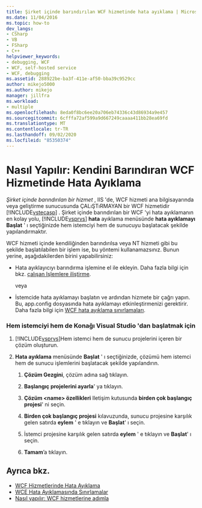 ```yaml
---
title: Şirket içinde barındırılan WCF hizmetinde hata ayıklama | Microsoft Docs
ms.date: 11/04/2016
ms.topic: how-to
dev_langs:
- CSharp
- VB
- FSharp
- C++
helpviewer_keywords:
- debugging, WCF
- WCF, self-hosted service
- WCF, debugging
ms.assetid: 288922be-ba3f-411e-af50-bba39c9529cc
author: mikejo5000
ms.author: mikejo
manager: jillfra
ms.workload:
- multiple
ms.openlocfilehash: 8eda0f8bc6ee20a706eb74336c43d86934a9e457
ms.sourcegitcommit: 6cfffa72af599a9d667249caaaa411bb28ea69fd
ms.translationtype: MT
ms.contentlocale: tr-TR
ms.lasthandoff: 09/02/2020
ms.locfileid: "85350374"
---
```

# <a name="how-to-debug-a-self-hosted-wcf-service"></a>Nasıl Yapılır: Kendini Barındıran WCF Hizmetinde Hata Ayıklama
*Şirket içinde barındırılan bir hizmet* , IIS 'de, WCF hizmeti ana bilgisayarında veya geliştirme sunucusunda ÇALıŞTıRMAYAN bir WCF hizmetidir [!INCLUDE[vstecasp](../code-quality/includes/vstecasp_md.md)] . Şirket içinde barındırılan bir WCF 'yi hata ayıklamanın en kolay yolu, [!INCLUDE[vsprvs](../code-quality/includes/vsprvs_md.md)] **hata** ayıklama menüsünde **hata ayıklamayı Başlat** ' ı seçtiğinizde hem istemciyi hem de sunucuyu başlatacak şekilde yapılandırmaktır.

 WCF hizmeti içinde kendiliğinden barındırılsa veya NT hizmeti gibi bu şekilde başlatılabilen bir işlem ise, bu yöntemi kullanamazsınız. Bunun yerine, aşağıdakilerden birini yapabilirsiniz:

- Hata ayıklayıcıyı barındırma işlemine el ile ekleyin. Daha fazla bilgi için bkz. [çalışan Işlemlere iliştirme](../debugger/attach-to-running-processes-with-the-visual-studio-debugger.md).

     veya

- İstemcide hata ayıklamayı başlatın ve ardından hizmete bir çağrı yapın. Bu, app.config dosyasında hata ayıklamayı etkinleştirmenizi gerektirir. Daha fazla bilgi için [WCF hata ayıklama sınırlamaları](../debugger/limitations-on-wcf-debugging.md).

### <a name="to-start-both-client-and-host-from-visual-studio"></a>Hem istemciyi hem de Konağı Visual Studio 'dan başlatmak için

1. [!INCLUDE[vsprvs](../code-quality/includes/vsprvs_md.md)]Hem istemci hem de sunucu projelerini içeren bir çözüm oluşturun.

2. **Hata ayıklama** menüsünde **Başlat** ' ı seçtiğinizde, çözümü hem istemci hem de sunucu işlemlerini başlatacak şekilde yapılandırın.

   1. **Çözüm Gezgini**, çözüm adına sağ tıklayın.

   2. **Başlangıç projelerini ayarla**' ya tıklayın.

   3. **Çözüm \<name> özellikleri** Iletişim kutusunda **birden çok başlangıç projesi**' ni seçin.

   4. **Birden çok başlangıç projesi** kılavuzunda, sunucu projesine karşılık gelen satırda **eylem** ' e tıklayın ve **Başlat**' ı seçin.

   5. İstemci projesine karşılık gelen satırda **eylem** ' e tıklayın ve **Başlat**' ı seçin.

   6. **Tamam**’a tıklayın.

## <a name="see-also"></a>Ayrıca bkz.
- [WCF Hizmetlerinde Hata Ayıklama](../debugger/debugging-wcf-services.md)
- [WCE Hata Ayıklamasında Sınırlamalar](../debugger/limitations-on-wcf-debugging.md)
- [Nasıl yapılır: WCF hizmetlerine adımla](../debugger/how-to-step-into-wcf-services.md)